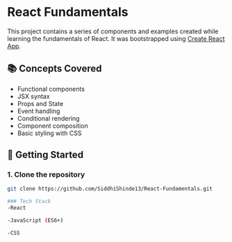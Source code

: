  # React Fundamentals

This project contains a series of components and examples created while learning the fundamentals of React. It was bootstrapped using [Create React App](https://create-react-app.dev/).

## 📚 Concepts Covered

- Functional components
- JSX syntax
- Props and State
- Event handling
- Conditional rendering
- Component composition
- Basic styling with CSS

## 🚀 Getting Started

### 1. Clone the repository
```bash
git clone https://github.com/SiddhiShinde13/React-Fundamentals.git

### Tech Stack
-React

-JavaScript (ES6+)

-CSS
